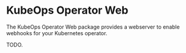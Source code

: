 # KubeOps Operator Web

The KubeOps Operator Web package provides a webserver to enable
webhooks for your Kubernetes operator.

TODO.
